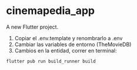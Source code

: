 # cinemapedia_app

A new Flutter project.

1. Copiar el .env.template y renombrarlo a .env
2. Cambiar las variables de entorno (TheMovieDB)
3. Cambios en la entidad, correr en terminal:
```
flutter pub run build_runner build
```
